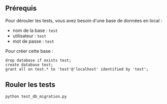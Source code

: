 Prérequis
---------

Pour dérouler les tests, vous avez besoin d'une base de données en local :
- nom de la base : `test`
- utilisateur : `test`
- mot de passe : `test`

Pour créer cette base :

    drop database if exists test;
    create database test;
    grant all on test.* to 'test'@'localhost' identified by 'test';

Rouler les tests
----------------

    python test_db_migration.py
